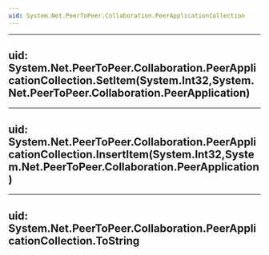 ```yaml
---
uid: System.Net.PeerToPeer.Collaboration.PeerApplicationCollection
---
```


---
uid: System.Net.PeerToPeer.Collaboration.PeerApplicationCollection.SetItem(System.Int32,System.Net.PeerToPeer.Collaboration.PeerApplication)
---

---
uid: System.Net.PeerToPeer.Collaboration.PeerApplicationCollection.InsertItem(System.Int32,System.Net.PeerToPeer.Collaboration.PeerApplication)
---

---
uid: System.Net.PeerToPeer.Collaboration.PeerApplicationCollection.ToString
---
